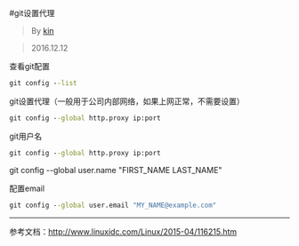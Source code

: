 #git设置代理

>By [kin](https://github.com/cuikangjie/resume)

>2016.12.12

查看git配置



```cmd
git config --list
```


git设置代理（一般用于公司内部网络，如果上网正常，不需要设置）

```cmd
git config --global http.proxy ip:port
```


git用户名

```cmd
git config --global http.proxy ip:port
```
git config --global user.name "FIRST_NAME LAST_NAME"

配置email

```cmd
git config --global user.email "MY_NAME@example.com"
```



---
参考文档：http://www.linuxidc.com/Linux/2015-04/116215.htm
